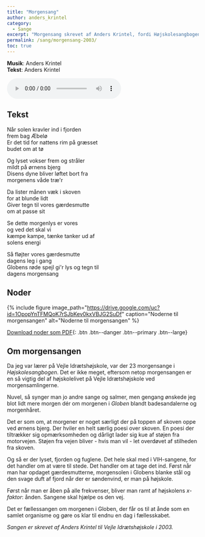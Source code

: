 ```yaml
---
title: "Morgensang"
author: anders_krintel
category:
  - Sange
excerpt: "Morgensang skrevet af Anders Krintel, fordi Højskolesangbogen har for få morgensange, og man trænger til at våbne op på Ørnebjerget."
permalink: /sang/morgensang-2003/
toc: true
---
```


**Musik**: Anders Krintel  
**Tekst**: Anders Krintel

<audio controls>
  <source src="https://drive.google.com/uc?id=10z1HTlpdZQlIPun8qyFF_HkeSeURjsbZ" type="audio/mpeg">
  Your browser does not support the audio element.
</audio>

## Tekst

Når solen kravler ind i fjorden  
frem bag Æbelø  
Er det tid for nattens rim på græsset  
budet om at tø  

Og lyset vokser frem og stråler  
mildt på ørnens bjerg  
Disens dyne bliver løftet bort fra  
morgenens våde træ'r  

Da lister månen væk i skoven  
for at blunde lidt  
Giver tegn til vores gærdesmutte  
om at passe sit  

Se dette morgenlys er vores  
og ved det skal vi  
kæmpe kampe, tænke tanker ud af  
solens energi  

Så fløjter vores gærdesmutte  
dagens leg i gang  
Globens røde spejl gi'r lys og tegn til  
dagens morgensang  

## Noder

{% include figure image_path="https://drive.google.com/uc?id=1OpopYnTFMQoK7rSJbKev0kxVBJG2SuDf" caption="Noderne til morgensangen" alt="Noderne til morgensangen" %}

[<i class='far fa-file-pdf'></i> Download noder som PDF](https://drive.google.com/uc?id=1HZ1wsNG2pKX_UVe7tKgiimPZZIkd3Gh_){: .btn .btn--danger .btn--primary .btn--large}

## Om morgensangen

Da jeg var lærer på Vejle Idrætshøjskole, var der 23 morgensange i _Højskolesangbogen_. Det er ikke meget, eftersom netop morgensangen er en så vigtig del af højskolelivet på Vejle Idrætshøjskole ved morgensamlingerne. 

Nuvel, så synger man jo andre sange og salmer, men gengang ønskede jeg blot lidt mere morgen dér om morgenen i _Globen_ blandt badesandalerne og morgenhåret. 

Det er som om, at morgener er noget særligt der på toppen af skoven oppe ved ørnens bjerg. Der hviler en helt særlig poesi over skoven. En poesi der tiltrækker sig opmærksomheden og dårligt lader sig kue af støjen fra motorvejen. Støjen fra vejen bliver - hvis man vil - let overdøvet af stilheden fra skoven. 

Og så er der lyset, fjorden og fuglene. Det hele skal med i VIH-sangene, for det handler om at være til stede. Det handler om at tage det ind. Først når man har opdaget gærdesmutterne, morgensolen i Globens blanke stål og den svage duft af fjord når der er søndenvind, er man på højskole. 

Først når man er åben på alle frekvenser, bliver man ramt af højskolens _x-faktor_: ånden. Sangene skal hjælpe os den vej.

Det er fællessangen om morgenen i Globen, der får os til at ånde som en samlet organisme og gøre os klar til endnu en dag i fællesskabet.

_Sangen er skrevet af Anders Krintel til Vejle Idrætshøjskole i 2003._
